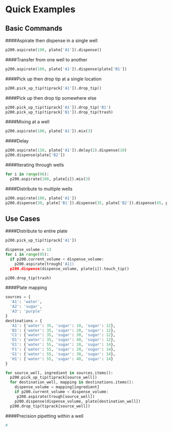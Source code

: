 # Quick Examples

## Basic Commands
####Aspirate then dispense in a single well

```python
p200.aspirate(100, plate['A1']).dispense()
```

####Transfer from one well to another

 ```python
p200.aspirate(100, plate['A1']).dispense(plate['B1'])
```

####Pick up then drop tip at a single location

```python
p200.pick_up_tip(tiprack['A1']).drop_tip()
```

####Pick up then drop tip somewhere else

```python
p200.pick_up_tip(tiprack['A1']).drop_tip('B1')
p200.pick_up_tip(tiprack['B1']).drop_tip(trash)
```

####Mixing at a well

 ```python
p200.aspirate(100, plate['A1']).mix(3)
```

####Delay

 ```python
p200.aspirate(110, plate['A1']).delay(2).dispense(10)
p200.dispense(plate['B2'])
```

####Iterating through wells

```python
for i in range(96):
  p200.aspirate(100, plate[i]).mix(3)
```

####Distribute to multiple wells

```python
p200.aspirate(100, plate['A1'])
p200.dispense(30, plate['B1']).dispense(35, plate['B2']).dispense(45, plate['B3'])
```

## Use Cases

####Distribute to entire plate

```python
p200.pick_up_tip(tiprack['A1'])

dispense_volume = 13
for i in range(95):
  if p200.current_volume < dispense_volume:
    p200.aspirate(trough['A1])
  p200.dispense(dispense_volume, plate[i]).touch_tip()

p200.drop_tip(trash)
```
####Plate mapping

```python
sources = {
  'A1': 'water',
  'A2': 'sugar',
  'A3': 'purple'
}
destinations = {
  'A1': {'water': 35, 'sugar': 10, 'sugar': 12},
  'B1': {'water': 35, 'sugar': 20, 'sugar': 12},
  'C1': {'water': 35, 'sugar': 30, 'sugar': 12},
  'D1': {'water': 35, 'sugar': 40, 'sugar': 12},
  'E1': {'water': 55, 'sugar': 10, 'sugar': 14},
  'F1': {'water': 55, 'sugar': 20, 'sugar': 14},
  'G1': {'water': 55, 'sugar': 30, 'sugar': 14},
  'H1': {'water': 55, 'sugar': 40, 'sugar': 14}
}

for source_well, ingredient in sources.items():
  p200.pick_up_tip(tiprack[source_well])
  for destination_well, mapping in destinations.items():
    dispense_volume = mapping[ingredient]
    if p200.current_volume < dispense_volume:
     p200.aspirate(trough[source_well])
    p200.dispense(dispense_volume, plate[destination_well])
  p200.drop_tip(tiprack[source_well])
```

####Precision pipetting within a well

```python
# 
```
